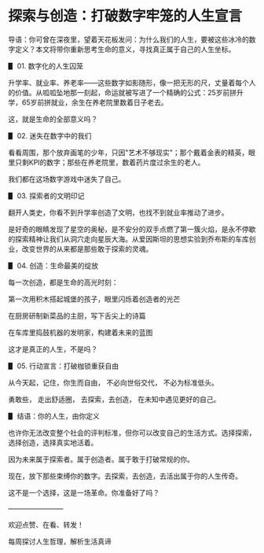 # 探索与创造：打破数字牢笼的人生宣言

导语：你可曾在深夜里，望着天花板发问：为什么我们的人生，要被这些冰冷的数字定义？本文将带你重新思考生命的意义，寻找真正属于自己的人生坐标。

▋ 01. 数字化的人生囚笼

升学率、就业率、养老率——这些数字如影随形，像一把无形的尺，丈量着每个人的价值。从呱呱坠地那一刻起，命运就被写进了一个精确的公式：25岁前拼升学，65岁前拼就业，余生在养老院里数着日子老去。

这，就是生命的全部意义吗？

▋ 02. 迷失在数字中的我们

看看周围，那个放弃画笔的少年，只因"艺术不够现实"；那个戴着金表的精英，眼里只剩KPI的数字；那些在养老院里，数着药片度过余生的老人。

我们都在这场数字游戏中迷失了自己。

▋ 03. 探索者的文明印记

翻开人类史，你看不到升学率创造了文明，也找不到就业率推动了进步。

是好奇的眼睛发现了星空的奥秘，是不安分的双手点燃了第一簇火焰，是永不停歇的探索精神让我们从洞穴走向星辰大海。从爱因斯坦的思想实验到乔布斯的车库创业，改变世界的从来都是那些敢于探索的灵魂。

▋ 04. 创造：生命最美的绽放

每一次创造，都是生命的高光时刻：

第一次用积木搭起城堡的孩子，眼里闪烁着创造者的光芒

在厨房研制新菜品的主厨，写下舌尖上的诗篇

在车库里捣鼓机器的发明家，构建着未来的蓝图

这才是真正的人生，不是吗？

▋ 05. 行动宣言：打破枷锁重获自由

从今天起，记住，你生而自由， 不必向世俗交代， 不必为标准低头。

勇敢些， 走出舒适圈， 去探索，去创造， 在未知中遇见更好的自己。

▋ 结语：你的人生，由你定义

也许你无法改变整个社会的评判标准，但你可以改变自己的生活方式。选择探索，选择创造，选择真实地活着。

因为未来属于探索者。属于创造者。属于敢于打破常规的你。

现在，放下那些束缚你的数字。去探索，去创造，去活出属于你的人生传奇。

这不是一个选择，这是一场革命。你准备好了吗？

———————— 

欢迎点赞、在看、转发！

每周探讨人生哲理，解析生活真谛

